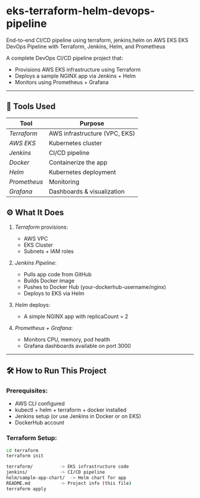 # eks-terraform-helm-devops-pipeline
End-to-end CI/CD pipeline using terraform, jenkins,helm on AWS EKS
EKS DevOps Pipeline with Terraform, Jenkins, Helm, and Prometheus

A complete DevOps CI/CD pipeline project that:
- Provisions AWS EKS infrastructure using Terraform
- Deploys a sample NGINX app via Jenkins + Helm
- Monitors using Prometheus + Grafana

---

## 🧱 Tools Used

| Tool        | Purpose                      |
|-------------|-------------------------------|
| *Terraform*  | AWS infrastructure (VPC, EKS) |
| *AWS EKS*    | Kubernetes cluster           |
| *Jenkins*    | CI/CD pipeline               |
| *Docker*     | Containerize the app         |
| *Helm*       | Kubernetes deployment        |
| *Prometheus* | Monitoring                   |
| *Grafana*    | Dashboards & visualization   |

## ⚙️ What It Does

1. *Terraform* provisions:
   - AWS VPC
   - EKS Cluster
   - Subnets + IAM roles

2. *Jenkins Pipeline*:
   - Pulls app code from GitHub
   - Builds Docker image
   - Pushes to Docker Hub (your-dockerhub-username/nginx)
   - Deploys to EKS via Helm

3. *Helm* deploys:
   - A simple NGINX app with replicaCount = 2

4. *Prometheus + Grafana*:
   - Monitors CPU, memory, pod health
   - Grafana dashboards available on port 3000

---

## 🛠️ How to Run This Project

### Prerequisites:
- AWS CLI configured
- kubectl + helm + terraform + docker installed
- Jenkins setup (or use Jenkins in Docker or on EKS)
- DockerHub account

### Terraform Setup:

```bash
cd terraform
terraform init

terraform/          -> EKS infrastructure code
jenkins/            -> CI/CD pipeline
helm/sample-app-chart/  -> Helm chart for app
README.md           -> Project info (this file)
terraform apply
